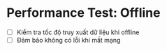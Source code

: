 # Performance Test: Offline
- [ ] Kiểm tra tốc độ truy xuất dữ liệu khi offline
- [ ] Đảm bảo không có lỗi khi mất mạng

